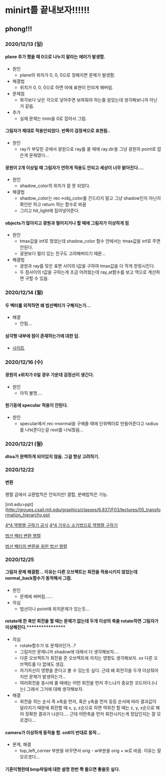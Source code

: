 # minirt를 끝내보자!!!!!!
## phong!!!
### 2020/12/13 (일)
#### plane 추가 했을 때 0으로 나누지 말라는 에러가 발생함.
- 원인
	- plane의 위치가 0, 0, 0으로 정해지면 문제가 발생함.
- 해결법
	- 위치가 0, 0, 0으로 하면 아예 표현이 안되게 해버림.
- 문제점
	- 화각보다 낮은 각으로 넣어주면 보여줘야 하는줄 알았는데 생각해보니까 아닌거 같음.
- 추가
	- 실제 문제는 tmin을 0로 잡아서 그럼.

#### 그림자가 제대로 적용안되었다. 반쪽이 검정색으로 표현됨..
- 원인
	- ray가 부딪힌 곳에서 광원으로 ray를 쏠 때에 ray.dir을 그냥 광원의 point로 잡은게 문제였다...
#### 광원이 2개 이상일 때 그림자가 연하게 적용도 안되고 세상이 너무 밝아진다....
- 원인
	- shadow_color의 위치가 잘 못 되었다.
- 해결법
	- shadow_color는 rec->obj_color를 건드리지 말고 그냥 shadow인지 아닌지 확인만 하고 return 하는 함수로 바꿈
	- 그리고 hit_light에 집어넣어준다.
#### objects가 많아지고 광원과 멀어지거나 할 때에 그림자가 이상하게 짐
- 원인
	- tmax값을 inf로 줬었는데 shadow_color 함수 안에서는 tmax값을 inf로 주면 안된다.
	- 광원보다 멀리 있는 친구도 고려해버리기 때문...
- 해결법
	- 광원과 ray를 맞은 표면 사이의 t값을 구하여 tmax값을 더 작게 한정시킨다.
	- 두 점사이의 t값을 구하는게 조금 어려웠는데 ray_at함수를 보고 역으로 계산하면 구할 수 있음.

### 2020/12/14 (월)
#### 두 벡터를 외적하면 왜 법선벡터가 구해지는가...
- 해결
	- 안됨...

#### 삼각형 내부에 점이 존재하는가에 대한 답.
- [사이트](https://soooprmx.com/archives/10607)

### 2020/12/16 (수)
#### 광원의 x위치가 0일 경우 가운데 검정선이 생긴다.
- 원인
	- 아직 불명....
#### 원기둥에 specular 적용이 안된다.
- 원인
	- specular에서 rec->normal을 구해줄 때에 단위벡터로 만들어준다고 radius를 나눠준다는걸 root를 나눠줬음...
### 2020/12/21 (월)
#### dtoa가 완벽하게 되어있지 않음. 그걸 항상 고려하기.

### 2020/12/22
#### 변환

행렬 곱에서 교환법칙은 안되지만! 결합, 분배법칙은 가능.

[mit.edu>ppt](http://groups.csail.mit.edu/graphics/classes/6.837/F03/lectures/05_transformation_hierarchy.ppt


[4*4 역행렬 구하기 공식](https://semath.info/src/inverse-cofactor-ex4.html)
[4*4 가우스 소거법으로 역행렬 구하기](https://www.intmath.com/matrices-determinants/inverse-matrix-gauss-jordan-elimination.php)


[법선 벡터 변환 행렬](https://tails.tistory.com/entry/%EC%A3%BC%EC%96%B4%EC%A7%84-%EB%85%B8%EB%A9%80%EB%B2%A1%ED%84%B0%EC%97%90-Model%ED%96%89%EB%A0%AC%EC%9D%98-%EC%A0%84%EC%B9%98%EC%97%AD%ED%96%89%EB%A0%AC%EC%9D%84-%EA%B3%B1%ED%95%98%EB%8A%94-%EC%9D%B4%EC%9C%A0)

[법선 벡터의 변환을 위한 법선 행렬](http://www.gisdeveloper.co.kr/?p=2224)

### 2020/12/25
#### 그림자 문제 해결함... 이유는 다른 오브젝트는 회전을 적용시키지 않았는데 normal_back함수가 동작해서 그럼.
- 원인
	- 문제에 써버림......
- 의심
	- 법선이나 point에 위치문제가 있는듯...
#### rotate에 한 축만 회전을 할 때는 문제가 없는데 두개 이상의 축을 rotate하면 그림자가 이상해진다.****************
- 의심
	- rotate함수가 또 문제라던가...?
	- 그림자만 문제니까 shadow에 대해서 더 생각해보자....
	- 다른 오브젝트가 회전을 준 오브젝트에 끼치는 영향도 생각해보자. xx 다른 오브젝트를 다 없애도 생김.
	- 자기자신이 영향을 준다고 볼 수 있는듯 싶다. 근데 왜 회전각을 두개 이상줘야지만 문제가 발생하는가...
	- 여러회전을 동시에 줄 때에는 어떤 회전을 먼저 주느냐가 중요한 코드이다.(나는) 그래서 그거에 대해 생각해보자.
- 해결
	- 회전을 하는 순서 즉 x축을 먼저, 혹은 y축을 먼저 등등 순서에 따라 결과값이 달라지기 때문에 회전할 때 x, y, z순으로 하면 역회전 할 때는 z, y, x순으로 해야
		정확한 결과가 나온다.... 근데 어떤축을 먼저 회전시키는게 정답인지는 잘 모르겠다...
#### camera가 이상하게 동작을 함. cntl이 반대로 동작...
- 문제, 해결
	- top_left_corner 부분을 바꾸면서 orig - w부분을 orig + w로 바꿈. 이유는 잘 모르겟다...
#### 기훈이형한테 bmp파일에 대한 설명 한번 쫙 들으면 좋을듯 싶다.
